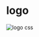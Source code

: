 # logo
![logo css](https://github.com/user-attachments/assets/cec06c1c-e5be-42da-aa39-9f59ab8bf773)
